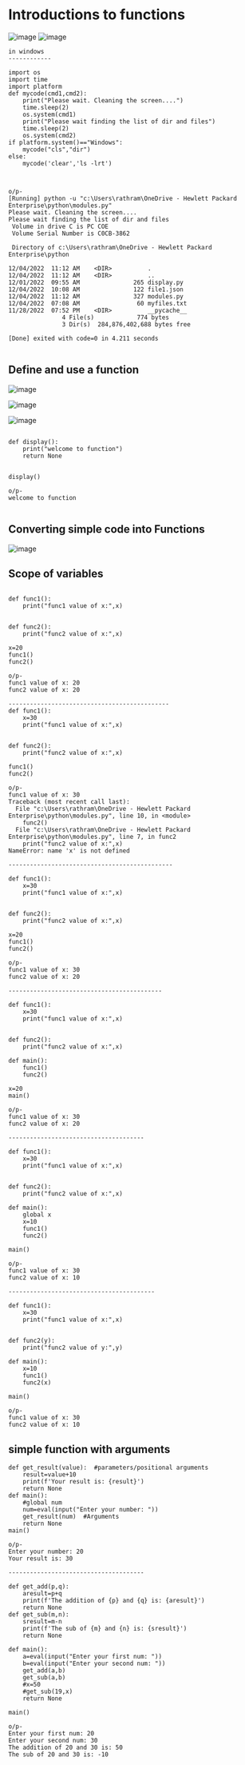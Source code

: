 Introductions to functions
==========================

![image](https://user-images.githubusercontent.com/53966749/205476439-523e341b-a931-4d60-9043-136d69cb41fe.png)
![image](https://user-images.githubusercontent.com/53966749/205476792-b672f208-3775-4c99-9c94-9f732bd74413.png)


```
in windows
------------

import os
import time
import platform
def mycode(cmd1,cmd2):
	print("Please wait. Cleaning the screen....")
	time.sleep(2)
	os.system(cmd1)
	print("Please wait finding the list of dir and files")
	time.sleep(2)
	os.system(cmd2)
if platform.system()=="Windows":
	mycode("cls","dir")
else:
	mycode('clear','ls -lrt')
  
  
  
o/p-
[Running] python -u "c:\Users\rathram\OneDrive - Hewlett Packard Enterprise\python\modules.py"
Please wait. Cleaning the screen....
Please wait finding the list of dir and files
 Volume in drive C is PC COE
 Volume Serial Number is C0CB-3862

 Directory of c:\Users\rathram\OneDrive - Hewlett Packard Enterprise\python

12/04/2022  11:12 AM    <DIR>          .
12/04/2022  11:12 AM    <DIR>          ..
12/01/2022  09:55 AM               265 display.py
12/04/2022  10:08 AM               122 file1.json
12/04/2022  11:12 AM               327 modules.py
12/04/2022  07:08 AM                60 myfiles.txt
11/28/2022  07:52 PM    <DIR>          __pycache__
               4 File(s)            774 bytes
               3 Dir(s)  284,876,402,688 bytes free

[Done] exited with code=0 in 4.211 seconds


```

Define and use a function
-------------------------

![image](https://user-images.githubusercontent.com/53966749/205476586-8e3d467e-7052-4e7b-ba6d-f0b0433f717a.png)

![image](https://user-images.githubusercontent.com/53966749/205476688-1288fbdb-db63-4f3f-b55f-7d980051ab01.png)

![image](https://user-images.githubusercontent.com/53966749/205476667-7db66775-0923-4197-8a67-75fd6b01dd69.png)

```

def display():
    print("welcome to function")
    return None


display()

o/p-
welcome to function


```

Converting simple code into Functions
------------------------------------

![image](https://user-images.githubusercontent.com/53966749/205476849-e22c043b-23d2-4724-a556-f2284c055d17.png)


Scope of variables 
------------------

```

def func1():
    print("func1 value of x:",x)


def func2():
    print("func2 value of x:",x)

x=20
func1()
func2()

o/p-
func1 value of x: 20
func2 value of x: 20

---------------------------------------------
def func1():
    x=30
    print("func1 value of x:",x)


def func2():
    print("func2 value of x:",x)

func1()
func2()

o/p-
func1 value of x: 30
Traceback (most recent call last):
  File "c:\Users\rathram\OneDrive - Hewlett Packard Enterprise\python\modules.py", line 10, in <module>
    func2()
  File "c:\Users\rathram\OneDrive - Hewlett Packard Enterprise\python\modules.py", line 7, in func2
    print("func2 value of x:",x)
NameError: name 'x' is not defined

----------------------------------------------

def func1():
    x=30
    print("func1 value of x:",x)


def func2():
    print("func2 value of x:",x)

x=20
func1()
func2()

o/p-
func1 value of x: 30
func2 value of x: 20

-------------------------------------------

def func1():
    x=30
    print("func1 value of x:",x)


def func2():
    print("func2 value of x:",x)

def main():
    func1()
    func2()
    
x=20
main()

o/p-
func1 value of x: 30
func2 value of x: 20

--------------------------------------

def func1():
    x=30
    print("func1 value of x:",x)


def func2():
    print("func2 value of x:",x)

def main():
    global x
    x=10
    func1()
    func2()
    
main()

o/p-
func1 value of x: 30
func2 value of x: 10

-----------------------------------------

def func1():
    x=30
    print("func1 value of x:",x)


def func2(y):
    print("func2 value of y:",y)

def main():
    x=10
    func1()
    func2(x)
    
main()

o/p-
func1 value of x: 30
func2 value of x: 10

```

simple function with arguments
-------------------------------

```
def get_result(value):  #parameters/positional arguments
	result=value+10
	print(f'Your result is: {result}')
	return None
def main():
	#global num
	num=eval(input("Enter your number: "))
	get_result(num)  #Arguments
	return None
main()

o/p-
Enter your number: 20
Your result is: 30

--------------------------------------

def get_add(p,q):
	aresult=p+q
	print(f'The addition of {p} and {q} is: {aresult}')
	return None
def get_sub(m,n):
	sresult=m-n
	print(f'The sub of {m} and {n} is: {sresult}')
	return None

def main():
	a=eval(input("Enter your first num: "))
	b=eval(input("Enter your second num: "))
	get_add(a,b)
	get_sub(a,b)
	#x=50
	#get_sub(19,x)
	return None

main()

o/p-
Enter your first num: 20
Enter your second num: 30
The addition of 20 and 30 is: 50
The sub of 20 and 30 is: -10

```

